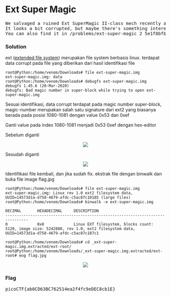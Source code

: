 <h1><b>Ext Super Magic</h1></b>
<pre>
We salvaged a ruined Ext SuperMagic II-class mech recently and pulled the <a href="https://2018shell.picoctf.com/static/9f563e291d847c30879277c3b6c16260/ext-super-magic.img">filesystem</a> out of the black box. 
It looks a bit corrupted, but maybe there's something interesting in there. 
You can also find it in /problems/ext-super-magic_2_5e1f8bfb15060228f577045924e4fca8 on the shell server.
</pre>
</b><h3>Solution</h3></b>
<p>ext (<a href="https://en.m.wikipedia.org/wiki/Extended_file_system">extended file system</a>) merupakan file system berbasis linux. terdapat data corrupt pada file 
yang diberikan dari hasil identifikasi file</p>

```console
root@Python:/home/venom/Downloads# file ext-super-magic.img 
ext-super-magic.img: data
root@Python:/home/venom/Downloads# debugfs ext-super-magic.img 
debugfs 1.45.6 (20-Mar-2020)
debugfs: Bad magic number in super-block while trying to open ext-super-magic.img
```
<p>Sesuai identifikasi, data corrupt terdapat pada magic number super-block, magic-number merupakan salah satu signature dari ext2 yang biasanya berada pada posisi 1080-1081 dengan value 0x53 dan 0xef</p>
<p>Ganti value pada index 1080-1081 menjadi 0x53 0xef dengan hex-editor</p>
<p>Sebelum diganti</p>
<p align='center'>
  <img src="https://github.com/enomarozi/PicoCTF2018/blob/master/Images/Ext%20Super%20Magic2.jpg">
</p>
<p>Sesudah diganti</p>
<p align='center'>
  <img src="https://github.com/enomarozi/PicoCTF2018/blob/master/Images/Ext%20Super%20Magic1.jpg">
</p>
<p>Identifikasi file kembali, dan jika sudah fix. ekstrak file dengan binwalk dan buka file image flag.jpg</p>

```console
root@Python:/home/venom/Downloads# file ext-super-magic.img 
ext-super-magic.img: Linux rev 1.0 ext2 filesystem data, UUID=14573d1a-d758-4679-afdc-c5ac87c10185 (large files)
root@Python:/home/venom/Downloads# binwalk -e ext-super-magic.img 

DECIMAL       HEXADECIMAL     DESCRIPTION
--------------------------------------------------------------------------------
0             0x0             Linux EXT filesystem, blocks count: 5120, image size: 5242880, rev 1.0, ext2 filesystem data, UUID=14573d1a-d758-4679-afdc-c5ac87c187c1

root@Python:/home/venom/Downloads# cd _ext-super-magic.img.extracted/ext-root/
root@Python:/home/venom/Downloads/_ext-super-magic.img.extracted/ext-root# eog flag.jpg 
```
<p align='center'>
  <img src="https://github.com/enomarozi/PicoCTF2018/blob/master/Images/flag.jpg">
</p>
</b><h3>Flag</h3></b>
<pre>
picoCTF{ab0CD63BC762514ea2f4fc9eDEC8cb1E}
</pre>
